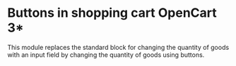 # Buttons in shopping cart OpenCart 3*
This module replaces the standard block for changing the quantity of goods with an input field by changing the quantity of goods using buttons.
